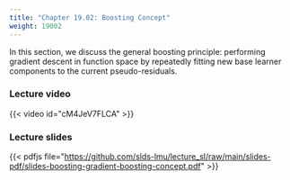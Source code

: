 ```yaml
---
title: "Chapter 19.02: Boosting Concept"
weight: 19002
---
```

In this section, we discuss the general boosting principle: performing gradient descent in function space by repeatedly fitting new base learner components to the current pseudo-residuals.

<!--more-->

### Lecture video

{{< video id="cM4JeV7FLCA" >}}

### Lecture slides

{{< pdfjs file="https://github.com/slds-lmu/lecture_sl/raw/main/slides-pdf/slides-boosting-gradient-boosting-concept.pdf" >}}
